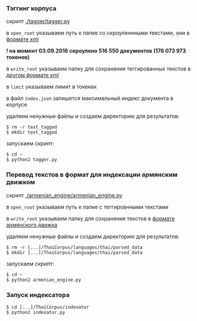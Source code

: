 ### Тэггинг корпуса

скрипт [./tagger/tagger.py](https://github.com/nevmenandr/thai-language/blob/master/tagger/tagger.py)

в `open_root` указываем путь к папке со скроуленнными текстами, они в [формате xml](https://github.com/nevmenandr/thai-language/blob/master/template.xml)

**! на момент 03.09.2016 скроулено 516 550 документов (176 073 973 токенов)**

в `write_root` указываем папку для сохранения теггированных текстов в [другом формате xml](https://github.com/nevmenandr/thai-language/blob/master/armenian_engine/examples_mapping/example_corpus.xml)

в `limit` указываем лимит в токенах

в файл `index.json` запишется максимальный индекс документа в корпусе

удаляем ненужные файлы и создаем директорию для результатов:

```
$ rm -r text_tagged
$ mkdir text_tagged
```

запускаем скрипт:

```
$ cd ~
$ python2 tagger.py
```

### Перевод текстов в формат для индексации армянским движком

скрипт [./armenian_engine/armenian_engine.py](https://github.com/nevmenandr/thai-language/blob/master/armenian_engine/armenian_engine.py)

в `open_root` указываем путь к папке с теггировнными текстами

в `write_root` указываем папку для сохранения текстов в [формате армянского движка](https://github.com/nevmenandr/thai-language/blob/master/armenian_engine/examples_mapping/example_corpus_file.prs)

удаляем ненужные файлы и создаем директорию для результатов:

```
$ rm -r [...]/ThaiCorpus/languages/thai/parsed_data
$ mkdir [...]/ThaiCorpus/languages/thai/parsed_data
```

запускаем скрипт:

```
$ cd ~
$ python2 armenian_engine.py
```

### Запуск индексатора

```
$ cd [...]/ThaiCorpus/indexator
$ python2 indexator.py
```
